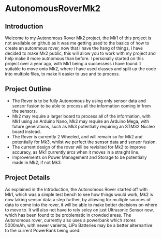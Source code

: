 # AutonomousRoverMk2
## Introduction
Welcome to my Autonomous Rover Mk2 project, the Mk1 of this project is not available on github as it was me getting used to the basics of how to create an autonmous rover, now that i have the hang of things, i have decided to make Mk2 public, this will allow you to work with my project and help make it more autnomous than before. I personally started on this project over a year ago, with Mk1 being a successess i have found it suitable to move onto Mk2, where i have used classes and split up the code into multiple files, to make it easier to use and to process.
## Project Outline
* The Rover is to be fully Autonomous by using only sensor data and sensor fusion to be able to process all the information coming in from the sensors.
* Mk2 may require a larger board to process all of the information, with Mk1 using an Arduino Nano, Mk2 may require an Arduino Mega, with future generations, such as Mk3 potentially requiring an STM32 Nucleo board instead.
* The Rover is currently 2 Wheeled, and will remain so for Mk2 and potentially for Mk3, whilst we perfect the sensor data and sensor fusion.
* The current design of the rover will be revisited for Mk2 to improve accuracy, as Mk1 currently arcs when it moves in a straight line.
* Improvements on Power Management and Storage to be potentially made in Mk2, if not Mk3.
## Project Details
As explained in the Introduction, the Autonomous Rover started off with Mk1, which was a simple test bench to see how things would work, Mk2 is now taking sensor data a step further, by allowing for multiple sources of data to come into the rover, it will be able to make better decisions on where to move to. It will also not have to rely soley on just Ultrasonic Sensor now, which has been found to be problematic in crowded areas. The Autonomous rover, currently also uses a powerbank which stores 5000mAh, with newer varients, LiPo Batteries may be a better alternartive to the current PowerBank being used.
